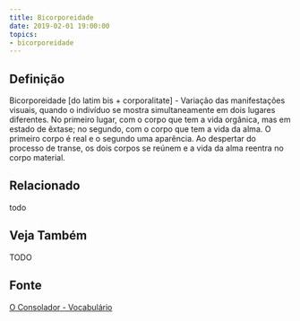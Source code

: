 ```yaml
---
title: Bicorporeidade
date: 2019-02-01 19:00:00
topics:
- bicorporeidade
---
```


## Definição
Bicorporeidade [do latim bis + corporalitate] - Variação das manifestações
visuais, quando o indivíduo se mostra simultaneamente em dois lugares
diferentes. No primeiro lugar, com o corpo que tem a vida orgânica, mas em
estado de êxtase; no segundo, com o corpo que tem a vida da alma. O primeiro
corpo é real e o segundo uma aparência. Ao despertar do processo de transe, os
dois corpos se reúnem e a vida da alma reentra no corpo material.

## Relacionado
todo

## Veja Também
TODO

## Fonte
[O Consolador - Vocabulário](http://www.oconsolador.com.br/linkfixo/vocabulario/principal.html)


